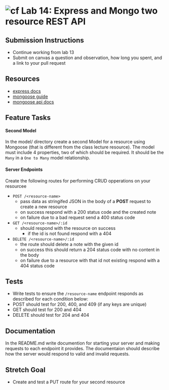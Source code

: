 ![cf](https://i.imgur.com/7v5ASc8.png) Lab 14: Express and Mongo two resource REST API
======

## Submission Instructions
* Continue working from lab 13
* Submit on canvas a question and observation, how long you spent, and a link to your pull request

## Resources
* [express docs](http://expressjs.com/en/4x/api.html)
* [mongoose guide](http://mongoosejs.com/docs/guide.html)
* [mongoose api docs](http://mongoosejs.com/docs/api.html)

## Feature Tasks  
#### Second Model
In the model/ directory create a second Model for a resource using Mongoose (that is different from the class lecture resource). The model must include 4 properties, two of which should be required. It should be the `Many` in a `One to Many` model relationship.

#### Server Endpoints
Create the following routes for performing CRUD opperations on your resourcee
* `POST /<resource-name>` 
  * pass data as stringifed JSON in the body of a **POST** request to create a new resource
  * on success respond with a 200 status code and the created note 
  * on failure due to a bad request send a 400 status code
* `GET /<resource-name>/:id` 
  * should respond with the resource on success
    * if the id is not found respond with a 404
* `DELETE /<resource-name>/:id` 
  * the route should delete a note with the given id 
  * on success this should return a 204 status code with no content in the body
  * on failure due to a resource with that id not existing respond with a 404 status code

## Tests
* Write tests to ensure the `/resource-name` endpoint responds as described for each condition below:
* POST should test for 200, 400, and 409 (if any keys are unique)
* GET should test for 200 and 404
* DELETE should test for 204 and 404

## Documentation
In the README.md write documention for starting your server and making requests to each endpoint it provides. The documentaion should describe how the server would respond to valid and invalid requests.

## Stretch Goal
* Create and test a PUT route for your second resource